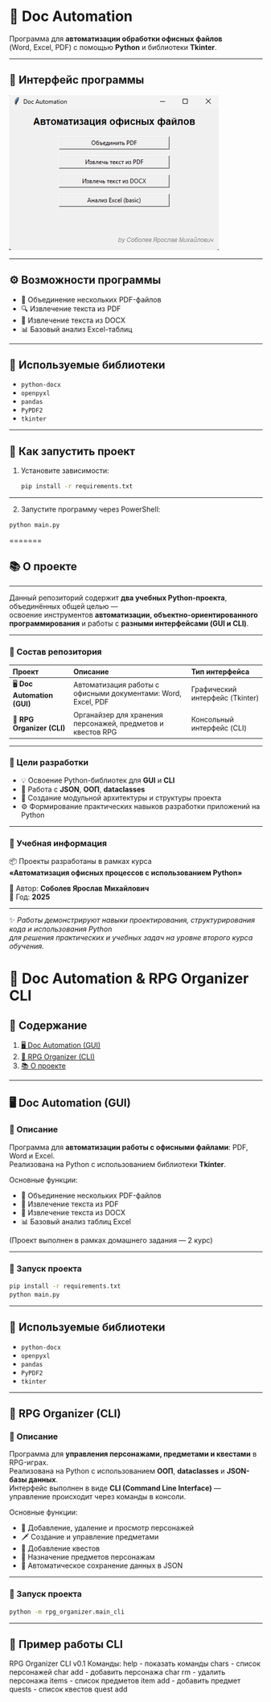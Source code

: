 # 🧩 Doc Automation

Программа для **автоматизации обработки офисных файлов**  
(Word, Excel, PDF) с помощью **Python** и библиотеки **Tkinter**.

---

## 📸 Интерфейс программы
![Интерфейс программы](https://github.com/cartterrr/doc_automation/blob/main/photo_2025-10-31_10-09-43.jpg)

---

## ⚙️ Возможности программы
- 📄 Объединение нескольких PDF-файлов  
- 🔍 Извлечение текста из PDF  
- 📝 Извлечение текста из DOCX  
- 📊 Базовый анализ Excel-таблиц  

---

## 🧠 Используемые библиотеки
- `python-docx`
- `openpyxl`
- `pandas`
- `PyPDF2`
- `tkinter`

---

## 💾 Как запустить проект

1. Установите зависимости:
   ```bash
   pip install -r requirements.txt

---

2. Запустите программу через PowerShell:
```bash
python main.py
```



=======
## 📚 О проекте

---

Данный репозиторий содержит **два учебных Python-проекта**, объединённых общей целью —  
освоение инструментов **автоматизации, объектно-ориентированного программирования** и работы с **разными интерфейсами (GUI и CLI)**.

---

### 🧩 Состав репозитория
| Проект | Описание | Тип интерфейса |
|:-------|:----------|:----------------|
| 🖥 **Doc Automation (GUI)** | Автоматизация работы с офисными документами: Word, Excel, PDF | Графический интерфейс (Tkinter) |
| 🧙 **RPG Organizer (CLI)** | Органайзер для хранения персонажей, предметов и квестов RPG | Консольный интерфейс (CLI) |

---

### 🎯 Цели разработки
- 💡 Освоение Python-библиотек для **GUI** и **CLI**  
- 📂 Работа с **JSON**, **ООП**, **dataclasses**  
- 🧱 Создание модульной архитектуры и структуры проекта  
- ⚙️ Формирование практических навыков разработки приложений на Python  

---

### 🧭 Учебная информация
📦 Проекты разработаны в рамках курса  
**«Автоматизация офисных процессов с использованием Python»**

👤 Автор: **Соболев Ярослав Михайлович**  
📅 Год: **2025**

---

✨ *Работы демонстрируют навыки проектирования, структурирования кода и использования Python  
для решения практических и учебных задач на уровне второго курса обучения.*


# 🧠 Doc Automation & RPG Organizer CLI

## 📑 Содержание
1. [🖥 Doc Automation (GUI)](#-doc-automation-gui)
2. [🧙 RPG Organizer (CLI)](#-rpg-organizer-cli)
3. [📚 О проекте](#-о-проекте)

---

## 🖥 Doc Automation (GUI)

### 📘 Описание
Программа для **автоматизации работы с офисными файлами**: PDF, Word и Excel.  
Реализована на Python с использованием библиотеки **Tkinter**.

Основные функции:
- 🔗 Объединение нескольких PDF-файлов  
- 📄 Извлечение текста из PDF  
- 📝 Извлечение текста из DOCX  
- 📊 Базовый анализ таблиц Excel  

(Проект выполнен в рамках домашнего задания — 2 курс)

---

### 🚀 Запуск проекта
```bash
pip install -r requirements.txt
python main.py
```

---

## 🧠 Используемые библиотеки
- `python-docx`
- `openpyxl`
- `pandas`
- `PyPDF2`
- `tkinter`

---

## 🧙 RPG Organizer (CLI)

### 📘 Описание
Программа для **управления персонажами, предметами и квестами** в RPG-играх.  
Реализована на Python с использованием **ООП**, **dataclasses** и **JSON-базы данных**.  
Интерфейс выполнен в виде **CLI (Command Line Interface)** — управление происходит через команды в консоли.

Основные функции:
- 👤 Добавление, удаление и просмотр персонажей  
- 🗡 Создание и управление предметами  
- 📜 Добавление квестов  
- 🎒 Назначение предметов персонажам  
- 💾 Автоматическое сохранение данных в JSON  

---

### 🚀 Запуск проекта
```bash
python -m rpg_organizer.main_cli
```

---

## 💬 Пример работы CLI

RPG Organizer CLI v0.1
Команды:
  help                      - показать команды
  chars                     - список персонажей
  char add <name>           - добавить персонажа
  char rm <id>              - удалить персонажа
  items                     - список предметов
  item add <name>           - добавить предмет
  quests                    - список квестов
  quest add <title>         - добавить квест
  give <char_id> <item_id>  - дать предмет персонажу
  exit / quit               - выйти

---

## 💾 Пример использования

> item add Меч
Created item: item_a1b2c3d4 Меч

> char add Иван
Created: char_5678abcd Иван

> give char_5678abcd item_a1b2c3d4
Given

> chars
char_5678abcd: Иван (Lv 1)

> items
item_a1b2c3d4: Меч (misc)

> exit

---

2164f41 (chore: init repo in project folder; add rpg_organizer and README)
